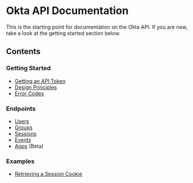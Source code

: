 Okta API Documentation
======================

This is the starting point for documentation on the Okta API. If you are new, take a look at the getting started section below.

Contents
--------

### Getting Started
* [Getting an API Token](getting_started/getting_a_token.md)
* [Design Principles](getting_started/design_principles.md)
* [Error Codes](getting_started/error_codes.md)

### Endpoints
* [Users](endpoints/users.md)
* [Groups](endpoints/groups.md)
* [Sessions](endpoints/sessions.md)
* [Events](endpoints/events.md)
* [Apps](endpoints/apps.md) (Beta)

### Examples
* [Retrieving a Session Cookie](examples/session_cookie.md)
